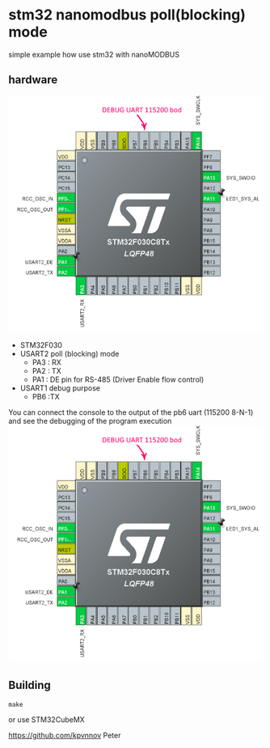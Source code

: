 # stm32 nanomodbus poll(blocking) mode

simple example how use stm32 with nanoMODBUS
##  hardware

![pinout](hardware.png)

- STM32F030
- USART2 poll (blocking) mode
    - PA3 : RX
    - PA2 : TX
    - PA1 : DE pin for RS-485 (Driver Enable flow control)
- USART1 debug purpose
    - PB6 :TX

You can connect the console to the output of the pb6 uart (115200 8-N-1) and see the debugging of the program execution
![pinout](hardware.png)


## Building

```
make
```

or use STM32CubeMX

https://github.com/kpvnnov
Peter


